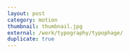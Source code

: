 ```yaml
---
layout: post
category: motion
thumbnail: thumbnail.jpg
external: /work/typography/typophage/
duplicate: true
---
```

